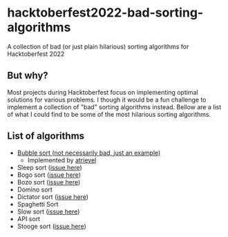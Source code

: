 # hacktoberfest2022-bad-sorting-algorithms
A collection of bad (or just plain hilarious) sorting algorithms for Hacktoberfest 2022

## But why?
Most projects during Hacktoberfest focus on implementing optimal solutions for various problems. I though it would be a fun challenge to implement a collection of "bad" sorting algorithms instead. Bellow are a list of what I could find to be some of the most hilarious sorting algorithms.

## List of algorithms
* [Bubble sort (not necessarily bad, just an example)](https://github.com/atrievel/hacktoberfest2022-bad-sorting-algorithms/blob/main/src/algorithms/bubble-sort.ts)
  * Implemented by [atrievel](https://github.com/atrievel)
* Sleep sort ([issue here](https://github.com/atrievel/hacktoberfest2022-bad-sorting-algorithms/issues/16))
* Bogo sort ([issue here](https://github.com/atrievel/hacktoberfest2022-bad-sorting-algorithms/issues/17))
* Bozo sort ([issue here](https://github.com/atrievel/hacktoberfest2022-bad-sorting-algorithms/issues/18))
* Domino sort 
* Dictator sort ([issue here](https://github.com/atrievel/hacktoberfest2022-bad-sorting-algorithms/issues/19))
* Spaghetti Sort
* Slow sort ([issue here](https://github.com/atrievel/hacktoberfest2022-bad-sorting-algorithms/issues/20))
* API sort
* Stooge sort ([issue here](https://github.com/atrievel/hacktoberfest2022-bad-sorting-algorithms/issues/21))
